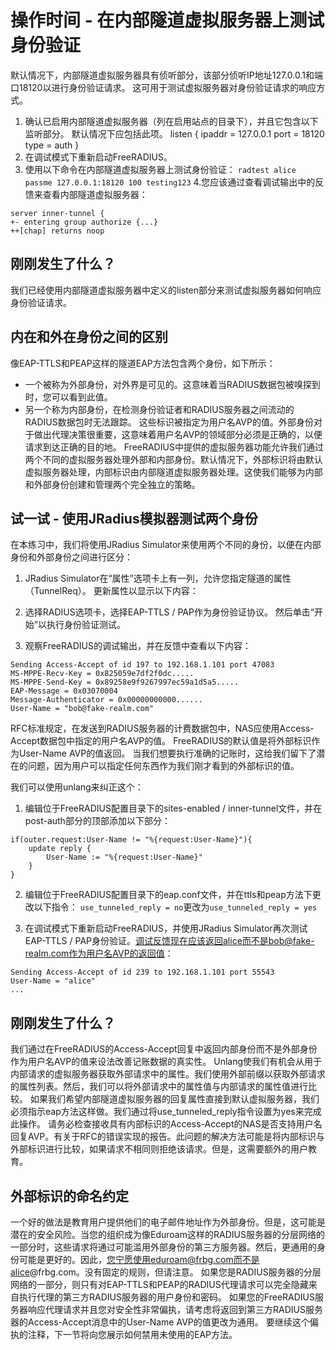 # 操作时间 - 在内部隧道虚拟服务器上测试身份验证
默认情况下，内部隧道虚拟服务器具有侦听部分，该部分侦听IP地址127.0.0.1和端口18120以进行身份验证请求。 这可用于测试虚拟服务器对身份验证请求的响应方式。

1. 确认已启用内部隧道虚拟服务器（列在启用站点的目录下），并且它包含以下监听部分。 默认情况下应包括此项。
listen {
	ipaddr = 127.0.0.1
	port = 18120
	type = auth
}
2. 在调试模式下重新启动FreeRADIUS。
3. 使用以下命令在内部隧道虚拟服务器上测试身份验证：
`radtest alice passme 127.0.0.1:18120 100 testing123`
4.您应该通过查看调试输出中的反馈来查看内部隧道虚拟服务器：
```
server inner-tunnel {
+- entering group authorize {...}
++[chap] returns noop
```

## 刚刚发生了什么？
我们已经使用内部隧道虚拟服务器中定义的listen部分来测试虚拟服务器如何响应身份验证请求。

## 内在和外在身份之间的区别
像EAP-TTLS和PEAP这样的隧道EAP方法包含两个身份，如下所示：
+ 一个被称为外部身份，对外界是可见的。这意味着当RADIUS数据包被嗅探到时，您可以看到此值。
+ 另一个称为内部身份，在检测身份验证者和RADIUS服务器之间流动的RADIUS数据包时无法跟踪。
这些标识被指定为用户名AVP的值。外部身份对于做出代理决策很重要，这意味着用户名AVP的领域部分必须是正确的，以便请求到达正确的目的地。
FreeRADIUS中提供的虚拟服务器功能允许我们通过两个不同的虚拟服务器处理外部和内部身份。默认情况下，外部标识将由默认虚拟服务器处理，内部标识由内部隧道虚拟服务器处理。这使我们能够为内部和外部身份创建和管理两个完全独立的策略。

## 试一试 - 使用JRadius模拟器测试两个身份
在本练习中，我们将使用JRadius Simulator来使用两个不同的身份，以便在内部身份和外部身份之间进行区分：
1. JRadius Simulator在“属性”选项卡上有一列，允许您指定隧道的属性（TunnelReq）。 更新属性以显示以下内容：

2. 选择RADIUS选项卡，选择EAP-TTLS / PAP作为身份验证协议。 然后单击“开始”以执行身份验证测试。
3. 观察FreeRADIUS的调试输出，并在反馈中查看以下内容：
```
Sending Access-Accept of id 197 to 192.168.1.101 port 47083
MS-MPPE-Recv-Key = 0x825059e7df2f0dc.....
MS-MPPE-Send-Key = 0x89258e9f9267997ec59a1d5a5.....
EAP-Message = 0x03070004
Message-Authenticator = 0x00000000000......
User-Name = "bob@fake-realm.com"
```

RFC标准规定，在发送到RADIUS服务器的计费数据包中，NAS应使用Access-Accept数据包中指定的用户名AVP的值。
FreeRADIUS的默认值是将外部标识作为User-Name AVP的值返回。 当我们想要执行准确的记账时，这给我们留下了潜在的问题，因为用户可以指定任何东西作为我们刚才看到的外部标识的值。

我们可以使用unlang来纠正这个：
1. 编辑位于FreeRADIUS配置目录下的sites-enabled / inner-tunnel文件，并在post-auth部分的顶部添加以下部分：
```
if(outer.request:User-Name != "%{request:User-Name}"){
	update reply {
		User-Name := "%{request:User-Name}"
	}
}
```
2. 编辑位于FreeRADIUS配置目录下的eap.conf文件，并在ttls和peap方法下更改以下指令：
`use_tunneled_reply = no`更改为`use_tunneled_reply = yes`

3. 在调试模式下重新启动FreeRADIUS，并使用JRadius Simulator再次测试EAP-TTLS / PAP身份验证。调试反馈现在应该返回alice而不是bob@fake-realm.com作为用户名AVP的返回值：
```
Sending Access-Accept of id 239 to 192.168.1.101 port 55543
User-Name = "alice"
...
```

## 刚刚发生了什么？
我们通过在FreeRADIUS的Access-Accept回复中返回内部身份而不是外部身份作为用户名AVP的值来设法改善记账数据的真实性。
Unlang使我们有机会从用于内部请求的虚拟服务器获取外部请求中的属性。我们使用外部前缀以获取外部请求的属性列表。然后，我们可以将外部请求中的属性值与内部请求的属性值进行比较。
如果我们希望内部隧道虚拟服务器的回复属性直接到默认虚拟服务器，我们必须指示eap方法这样做。我们通过将use_tunneled_reply指令设置为yes来完成此操作。
请务必检查接收具有内部标识的Access-Accept的NAS是否支持用户名回复AVP。有关于RFC的错误实现的报告。此问题的解决方法可能是将内部标识与外部标识进行比较，如果请求不相同则拒绝该请求。但是，这需要额外的用户教育。

## 外部标识的命名约定
一个好的做法是教育用户提供他们的电子邮件地址作为外部身份。但是，这可能是潜在的安全风险。当您的组织成为像Eduroam这样的RADIUS服务器的分层网络的一部分时，这些请求将通过可能滥用外部身份的第三方服务器。然后，更通用的身份可能是更好的。因此，您宁愿使用eduroam@frbg.com而不是alice@frbg.com。没有固定的规则，但请注意。
如果您是RADIUS服务器的分层网络的一部分，则只有对EAP-TTLS和PEAP的RADIUS代理请求可以完全隐藏来自执行代理的第三方RADIUS服务器的用户身份和密码。
如果您的FreeRADIUS服务器响应代理请求并且您对安全性非常偏执，请考虑将返回到第三方RADIUS服务器的Access-Accept消息中的User-Name AVP的值更改为通用。
要继续这个偏执的注释，下一节将向您展示如何禁用未使用的EAP方法。